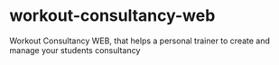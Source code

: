 # workout-consultancy-web
Workout Consultancy WEB, that helps a personal trainer to create and manage your students consultancy
